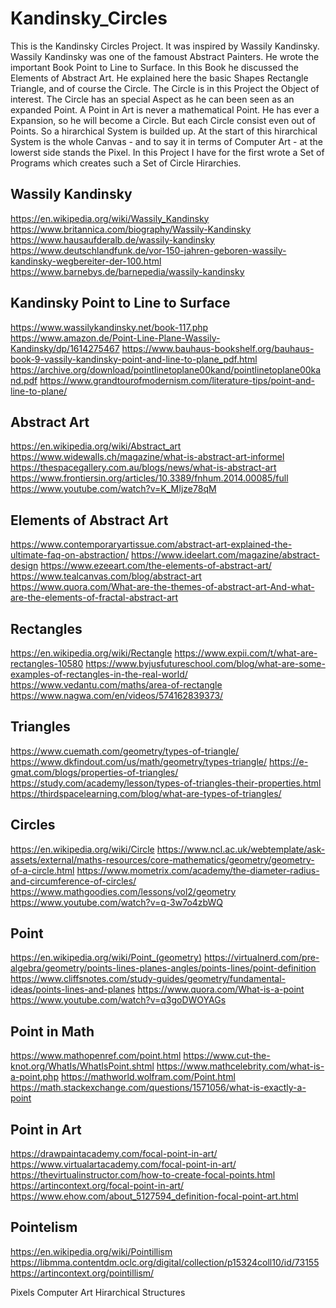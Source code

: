 # Kandinsky_Circles
This is the Kandinsky Circles Project. It was inspired by Wassily Kandinsky.
Wassily Kandinsky was one of the famoust Abstract Painters. He wrote the
important Book Point to Line to Surface. In this Book he discussed the Elements
of Abstract Art. He explained here the basic Shapes Rectangle Triangle, and of
course the Circle. The Circle is in this Project the Object of interest. The
Circle has an special Aspect as he can been seen as an expanded Point. A Point
in Art is never a mathematical Point. He has ever a Expansion, so he will become
a Circle. But each Circle consist even out of Points. So a hirarchical System is
builded up. At the start of this hirarchical System is the whole Canvas - and to
say it in terms of Computer Art - at the lowerst side stands the Pixel.
In this Project I have for the first wrote a Set of Programs which creates such
a Set of Circle Hirarchies.

## Wassily Kandinsky
https://en.wikipedia.org/wiki/Wassily_Kandinsky
https://www.britannica.com/biography/Wassily-Kandinsky
https://www.hausaufderalb.de/wassily-kandinsky
https://www.deutschlandfunk.de/vor-150-jahren-geboren-wassily-kandinsky-wegbereiter-der-100.html
https://www.barnebys.de/barnepedia/wassily-kandinsky

## Kandinsky Point to Line to Surface
https://www.wassilykandinsky.net/book-117.php
https://www.amazon.de/Point-Line-Plane-Wassily-Kandinsky/dp/1614275467
https://www.bauhaus-bookshelf.org/bauhaus-book-9-vassily-kandinsky-point-and-line-to-plane_pdf.html
https://archive.org/download/pointlinetoplane00kand/pointlinetoplane00kand.pdf
https://www.grandtourofmodernism.com/literature-tips/point-and-line-to-plane/

## Abstract Art
https://en.wikipedia.org/wiki/Abstract_art
https://www.widewalls.ch/magazine/what-is-abstract-art-informel
https://thespacegallery.com.au/blogs/news/what-is-abstract-art
https://www.frontiersin.org/articles/10.3389/fnhum.2014.00085/full
https://www.youtube.com/watch?v=K_MIjze78qM

## Elements of Abstract Art
https://www.contemporaryartissue.com/abstract-art-explained-the-ultimate-faq-on-abstraction/
https://www.ideelart.com/magazine/abstract-design
https://www.ezeeart.com/the-elements-of-abstract-art/
https://www.tealcanvas.com/blog/abstract-art
https://www.quora.com/What-are-the-themes-of-abstract-art-And-what-are-the-elements-of-fractal-abstract-art

## Rectangles
https://en.wikipedia.org/wiki/Rectangle
https://www.expii.com/t/what-are-rectangles-10580
https://www.byjusfutureschool.com/blog/what-are-some-examples-of-rectangles-in-the-real-world/
https://www.vedantu.com/maths/area-of-rectangle
https://www.nagwa.com/en/videos/574162839373/

## Triangles
https://www.cuemath.com/geometry/types-of-triangle/
https://www.dkfindout.com/us/math/geometry/types-triangle/
https://e-gmat.com/blogs/properties-of-triangles/
https://study.com/academy/lesson/types-of-triangles-their-properties.html
https://thirdspacelearning.com/blog/what-are-types-of-triangles/

## Circles
https://en.wikipedia.org/wiki/Circle
https://www.ncl.ac.uk/webtemplate/ask-assets/external/maths-resources/core-mathematics/geometry/geometry-of-a-circle.html
https://www.mometrix.com/academy/the-diameter-radius-and-circumference-of-circles/
https://www.mathgoodies.com/lessons/vol2/geometry
https://www.youtube.com/watch?v=q-3w7o4zbWQ

## Point
https://en.wikipedia.org/wiki/Point_(geometry)
https://virtualnerd.com/pre-algebra/geometry/points-lines-planes-angles/points-lines/point-definition
https://www.cliffsnotes.com/study-guides/geometry/fundamental-ideas/points-lines-and-planes
https://www.quora.com/What-is-a-point
https://www.youtube.com/watch?v=q3goDWOYAGs

## Point in Math
https://www.mathopenref.com/point.html
https://www.cut-the-knot.org/WhatIs/WhatIsPoint.shtml
https://www.mathcelebrity.com/what-is-a-point.php
https://mathworld.wolfram.com/Point.html
https://math.stackexchange.com/questions/1571056/what-is-exactly-a-point

## Point in  Art
https://drawpaintacademy.com/focal-point-in-art/
https://www.virtualartacademy.com/focal-point-in-art/
https://thevirtualinstructor.com/how-to-create-focal-points.html
https://artincontext.org/focal-point-in-art/
https://www.ehow.com/about_5127594_definition-focal-point-art.html

## Pointelism
https://en.wikipedia.org/wiki/Pointillism
https://libmma.contentdm.oclc.org/digital/collection/p15324coll10/id/73155
https://artincontext.org/pointillism/


Pixels
Computer Art
Hirarchical Structures
